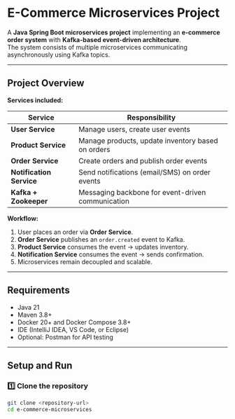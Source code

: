 # E-Commerce Microservices Project

A **Java Spring Boot microservices project** implementing an **e-commerce order system** with **Kafka-based event-driven architecture**.  
The system consists of multiple microservices communicating asynchronously using Kafka topics.

---

## **Project Overview**

**Services included:**

| Service | Responsibility |
|---------|----------------|
| **User Service** | Manage users, create user events |
| **Product Service** | Manage products, update inventory based on orders |
| **Order Service** | Create orders and publish order events |
| **Notification Service** | Send notifications (email/SMS) on order events |
| **Kafka + Zookeeper** | Messaging backbone for event-driven communication |

**Workflow:**
1. User places an order via **Order Service**.
2. **Order Service** publishes an `order.created` event to Kafka.
3. **Product Service** consumes the event → updates inventory.
4. **Notification Service** consumes the event → sends confirmation.
5. Microservices remain decoupled and scalable.

---

## **Requirements**

- Java 21  
- Maven 3.8+  
- Docker 20+ and Docker Compose 3.8+  
- IDE (IntelliJ IDEA, VS Code, or Eclipse)  
- Optional: Postman for API testing  

---

## **Setup and Run**

### **1️⃣ Clone the repository**
```bash
git clone <repository-url>
cd e-commerce-microservices
